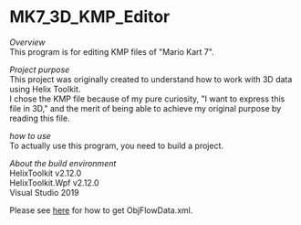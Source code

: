 # MK7_3D_KMP_Editor
  
*Overview*  
This program is for editing KMP files of "Mario Kart 7".  
  
*Project purpose*  
This project was originally created to understand how to work with 3D data using Helix Toolkit.  
I chose the KMP file because of my pure curiosity, "I want to express this file in 3D," and the merit of being able to achieve my original purpose by reading this file.  
  
*how to use*  
To actually use this program, you need to build a project.  
  
*About the build environment*  
HelixToolkit v2.12.0  
HelixToolkit.Wpf v2.12.0  
Visual Studio 2019  

Please see [here](https://github.com/USh-MK78/MK7_3D_KMP_Editor/issues/1#issuecomment-974739010) for how to get ObjFlowData.xml.
